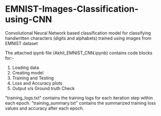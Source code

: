 # EMNIST-Images-Classification-using-CNN
Convolutional Neural Network based classification model for classifying handwritten characters (digits and alphabets) trained using images from EMNIST dataset

The attached ipynb file (Akhil_EMNIST_CNN.ipynb) contains code blocks for:-
1. Loading data
2. Creating model
3. Training and Testing
4. Loss and Accuracy plots
5. Output v/s Ground truth Check

"training_logs.txt" contains the training logs for each iteration step within each epoch.
"training_summary.txt" contains the summarized training loss values and accuracy after each epoch.


